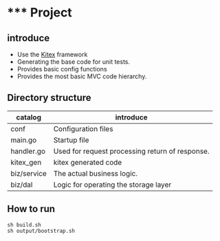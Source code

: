 # *** Project

## introduce

- Use the [Kitex](https://github.com/cloudwego/kitex/) framework
- Generating the base code for unit tests.
- Provides basic config functions
- Provides the most basic MVC code hierarchy.

## Directory structure

| catalog     | introduce                                       |
|-------------|-------------------------------------------------|
| conf        | Configuration files                             |
| main.go     | Startup file                                    |
| handler.go  | Used for request processing return of response. |
| kitex_gen   | kitex generated code                            |
| biz/service | The actual business logic.                      |
| biz/dal     | Logic for operating the storage layer           |

## How to run

```shell
sh build.sh
sh output/bootstrap.sh
```